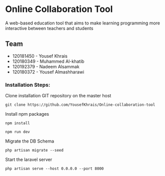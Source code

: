 # Online Collaboration Tool

A web-based education tool that aims to make learning programming more interactive between teachers and students

## Team

- 120181450 - Yousef Khrais
- 120180349 - Muhammed Al-khatib
- 120192379 - Nadeem Alsammak
- 120180372 - Yousef Almashharawi

### Installation Steps:

Clone installation GIT repository on the master host

```
git clone https://github.com/YousefKhrais/Online-collaboration-tool
```

Install npm packages

```
npm install

npm run dev
```

Migrate the DB Schema

```
php artisan migrate --seed
```

Start the laravel server

```
php artisan serve --host 0.0.0.0 --port 8000
```
